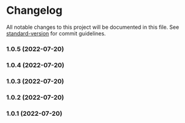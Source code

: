 # Changelog

All notable changes to this project will be documented in this file. See [standard-version](https://github.com/conventional-changelog/standard-version) for commit guidelines.

### 1.0.5 (2022-07-20)

### 1.0.4 (2022-07-20)

### 1.0.3 (2022-07-20)

### 1.0.2 (2022-07-20)

### 1.0.1 (2022-07-20)
